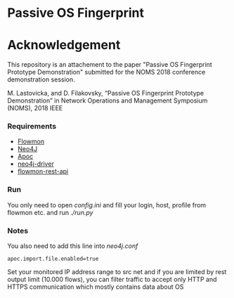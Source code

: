 # Passive OS Fingerprint

# Acknowledgement
This repository is an attachement to the paper "Passive OS Fingerprint Prototype Demonstration" submitted for the NOMS 2018 conference demonstration session.

M. Lastovicka, and D. Filakovsky, “Passive OS Fingerprint Prototype Demonstration” in Network Operations and Management Symposium (NOMS), 2018 IEEE

### Requirements
- [Flowmon](https://www.flowmon.com/en)
- [Neo4J](https://neo4j.com/)
- [Apoc](https://github.com/neo4j-contrib/neo4j-apoc-procedures)
- [neo4j-driver](https://github.com/neo4j/neo4j-python-driver)
- [flowmon-rest-api](https://gitlab.ics.muni.cz/CSIRT-MU/flowmon-rest-client)

### Run
You only need to open _config.ini_ and fill your login, host, profile from flowmon etc. and run _./run.py_

### Notes
You also need to add this line into _neo4j.conf_

    apoc.import.file.enabled=true

Set your monitored IP address range to src net and if you are limited by rest output limit (10.000 flows), you can filter traffic to accept only HTTP and HTTPS communication which mostly contains data about OS

